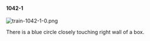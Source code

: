 #### 1042-1
![train-1042-1-0.png](https://github.com/lil-lab/nlvr/raw/master/nlvr/train/images/46/train-1042-1-0.png "train-1042-1-0.png")

There is a blue circle closely touching right wall of a box.
